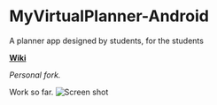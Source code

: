 # MyVirtualPlanner-Android
A planner app designed by students, for the students

[**Wiki**](https://github.com/TeamSevenCET/MyVirtualPlanner-Android/wiki)

*Personal fork.*

Work so far.
![Screen shot](https://i.imgur.com/VSKQ1ng.jpg)
